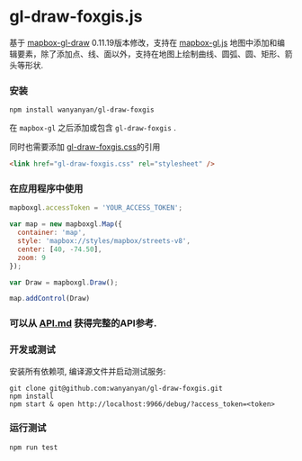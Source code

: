 # gl-draw-foxgis.js

基于 [mapbox-gl-draw](https://github.com/mapbox/mapbox-gl-draw) 0.11.19版本修改，支持在 [mapbox-gl.js](https://www.mapbox.com/mapbox-gl-js/) 地图中添加和编辑要素，除了添加点、线、面以外，支持在地图上绘制曲线、圆弧、圆、矩形、箭头等形状.

### 安装

```
npm install wanyanyan/gl-draw-foxgis
```

在 `mapbox-gl` 之后添加或包含 `gl-draw-foxgis` .

同时也需要添加 [gl-draw-foxgis.css](https://github.com/wanyanyan/gl-draw-foxgis/blob/master/dist/mapbox-gl-draw.css)的引用

```html
<link href="gl-draw-foxgis.css" rel="stylesheet" />
```

### 在应用程序中使用

```js
mapboxgl.accessToken = 'YOUR_ACCESS_TOKEN';

var map = new mapboxgl.Map({
  container: 'map',
  style: 'mapbox://styles/mapbox/streets-v8',
  center: [40, -74.50],
  zoom: 9
});

var Draw = mapboxgl.Draw();

map.addControl(Draw)
```

### 可以从 [API.md](https://github.com/wanyanyan/gl-draw-foxgis/blob/master/API.md) 获得完整的API参考.

### 开发或测试

安装所有依赖项, 编译源文件并启动测试服务:

```
git clone git@github.com:wanyanyan/gl-draw-foxgis.git
npm install
npm start & open http://localhost:9966/debug/?access_token=<token>
```

### 运行测试

```
npm run test
```
